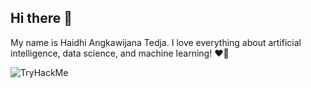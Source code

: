 ## Hi there 👋
My name is Haidhi Angkawijana Tedja. I love everything about artificial intelligence, data science, and machine learning! ❤️🧠

<img src="https://tryhackme-badges.s3.amazonaws.com/MangTamvan.png" alt="TryHackMe">

